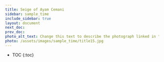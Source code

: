 ```yaml
---
title: Seige of Ayam Cemani
sidebar: sample_time
include_sidebar: true
layout: document
next_doc: 
prev_doc: 
photo_alt_text: Change this text to describe the photograph linked in "photo".
photo: /assets/images/sample_time/title15.jpg
---
```


* TOC
{:toc}

